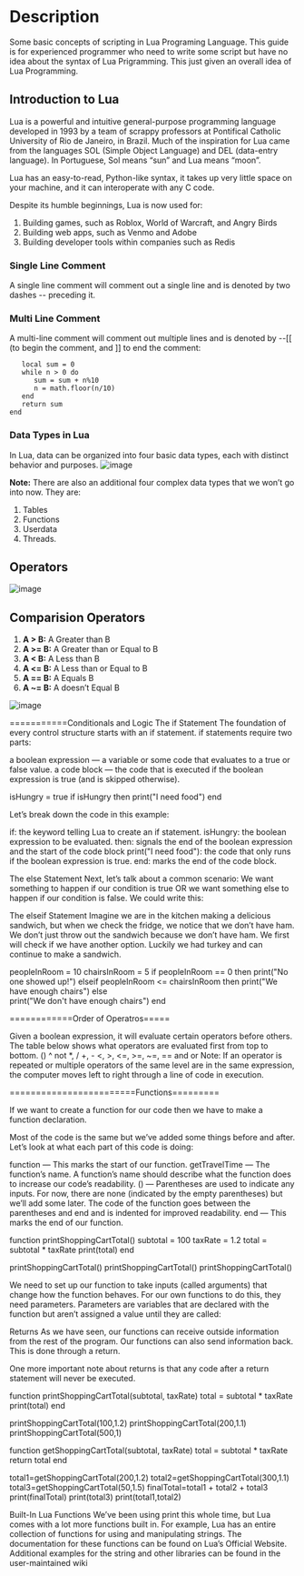 # Description
Some basic concepts of scripting in Lua Programing Language.
This guide is for experienced programmer who need to write some script but have no idea about the syntax of Lua Prigramming.
This just given an overall idea of Lua Programming.


## Introduction to Lua
Lua is a powerful and intuitive general-purpose programming language developed in 1993 by a team of scrappy professors at Pontifical Catholic University of Rio de Janeiro, in Brazil. Much of the inspiration for Lua came from the languages SOL (Simple Object Language) and DEL (data-entry language). In Portuguese, Sol means “sun” and Lua means “moon”.

Lua has an easy-to-read, Python-like syntax, it takes up very little space on your machine, and it can interoperate with any C code.

Despite its humble beginnings, Lua is now used for:
1. Building games, such as Roblox, World of Warcraft, and Angry Birds
2. Building web apps, such as Venmo and Adobe
3. Building developer tools within companies such as Redis

### Single Line Comment
A single line comment will comment out a single line and is denoted by two dashes -- preceding it.

### Multi Line Comment
A multi-line comment will comment out multiple lines and is denoted by --[[ (to begin the comment, and ]] to end the comment:
  ``` function sumdigits(n) 
     local sum = 0
     while n > 0 do
        sum = sum + n%10
        n = math.floor(n/10)
     end
     return sum
  end
```
### Data Types in Lua
In Lua, data can be organized into four basic data types, each with distinct behavior and purposes.
![image](https://github.com/manzar2525/Lua/assets/107947502/1a8423b1-ee17-4d0c-b9ef-95dc2946d640)


**Note:** There are also an additional four complex data types that we won’t go into now. They are: 
1.  Tables
2.  Functions
3.  Userdata
4.  Threads.


## Operators

![image](https://github.com/manzar2525/Lua/assets/107947502/1d7f74cc-e0c3-460e-b88f-e5f7fdfa5707)



## Comparision Operators
1. **A > B:** A Greater than B
2. **A >= B:** A Greater than or Equal to B
3. **A < B:** A Less than B
4. **A <= B:** A Less than or Equal to B
5. **A == B:** A Equals B
6. **A ~= B:** A doesn’t Equal B

![image](https://github.com/manzar2525/Lua/assets/107947502/20c0048b-57b8-4242-9a69-25e6eb698b66)




===========Conditionals and Logic
The if Statement
The foundation of every control structure starts with an if statement. if statements require two parts:

a boolean expression — a variable or some code that evaluates to a true or false value.
a code block — the code that is executed if the boolean expression is true (and is skipped otherwise).

isHungry = true
if isHungry then
  print("I need food")
end 

Let’s break down the code in this example:

if: the keyword telling Lua to create an if statement.
isHungry: the boolean expression to be evaluated.
then: signals the end of the boolean expression and the start of the code block
print("I need food"): the code that only runs if the boolean expression is true.
end: marks the end of the code block.

The else Statement
Next, let’s talk about a common scenario: We want something to happen if our condition is true OR we want something else to happen if our condition is false. We could write this:

The elseif Statement
Imagine we are in the kitchen making a delicious sandwich, but when we check the fridge, we notice that we don’t have ham. We don’t just throw out the sandwich because we don’t have ham. We first will check if we have another option. Luckily we had turkey and can continue to make a sandwich.

peopleInRoom = 10
chairsInRoom = 5
if peopleInRoom == 0 then
  print("No one showed up!")
elseif peopleInRoom <= chairsInRoom then
  print("We have enough chairs")
else    
  print("We don't have enough chairs")
end


============Order of Operatros=====

Given a boolean expression, it will evaluate certain operators before others. The table below shows what operators are evaluated first from top to bottom.
()
^
not
*, /
+, -
<, >, <=, >=, ~=, ==
and
or
Note: If an operator is repeated or multiple operators of the same level are in the same expression, the computer moves left to right through a line of code in execution.

















========================Functions=========

If we want to create a function for our code then we have to make a function declaration.

Most of the code is the same but we’ve added some things before and after. Let’s look at what each part of this code is doing:

function — This marks the start of our function.
getTravelTime — The function’s name. A function’s name should describe what the function does to increase our code’s readability.
() — Parentheses are used to indicate any inputs. For now, there are none (indicated by the empty parentheses) but we’ll add some later.
The code of the function goes between the parentheses and end and is indented for improved readability.
end — This marks the end of our function.


function printShoppingCartTotal()
  subtotal = 100
  taxRate = 1.2
  total = subtotal * taxRate
  print(total)
end

printShoppingCartTotal()
printShoppingCartTotal()
printShoppingCartTotal()


We need to set up our function to take inputs (called arguments) that change how the function behaves. For our own functions to do this, they need parameters. Parameters are variables that are declared with the function but aren’t assigned a value until they are called:

Returns
As we have seen, our functions can receive outside information from the rest of the program. Our functions can also send information back. This is done through a return.

One more important note about returns is that any code after a return statement will never be executed.


function printShoppingCartTotal(subtotal, taxRate)
  total = subtotal * taxRate
  print(total)
end

printShoppingCartTotal(100,1.2)
printShoppingCartTotal(200,1.1)
printShoppingCartTotal(500,1)



function getShoppingCartTotal(subtotal, taxRate)
  total = subtotal * taxRate
  return total
end

total1=getShoppingCartTotal(200,1.2)
total2=getShoppingCartTotal(300,1.1)
total3=getShoppingCartTotal(50,1.5)
finalTotal=total1 + total2 + total3
print(finalTotal)
print(total3)
print(total1,total2)


Built-In Lua Functions
We’ve been using print this whole time, but Lua comes with a lot more functions built in. For example, Lua has an entire collection of functions for using and manipulating strings. The documentation for these functions can be found on Lua’s Official Website. Additional examples for the string and other libraries can be found in the user-maintained wiki

